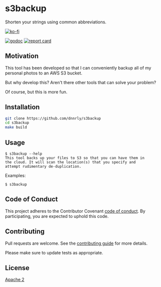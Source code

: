 # s3backup

Shorten your strings using common abbreviations.

[![ko-fi](https://www.ko-fi.com/img/githubbutton_sm.svg)](https://ko-fi.com/W7W414S4U)

[![godoc](https://godoc.org/github.com/dnnrly/s3backup?status.svg)](http://godoc.org/github.com/dnnrly/s3backup)
[![report card](https://goreportcard.com/badge/github.com/dnnrly/s3backup)](https://goreportcard.com/report/github.com/dnnrly/s3backup)

## Motivation

This tool has been developed so that I can conveniently backup all of my personal photos to an AWS S3 bucket.

But why develop this? Aren't there other tools that can solve your problem?

Of course, but this is more fun.

## Installation

```bash
git clone https://github.com/dnnrly/s3backup
cd s3backup
make build
```

## Usage

```
$ s3backup --help
This tool backs up your files to S3 so that you can have them in
the cloud. It will scan the location(s) that you specify and
attempt rudimentary de-duplication.

```

Examples:
```
$ s3backup
```

## Code of Conduct
This project adheres to the Contributor Covenant [code of conduct](CODE_OF_CONDUCT.md). By participating, you are expected to uphold this code.

## Contributing
Pull requests are welcome. See the [contributing guide](CONTRIBUTING.md) for more details.

Please make sure to update tests as appropriate.

## License
[Apache 2](https://choosealicense.com/licenses/apache-2.0/)
